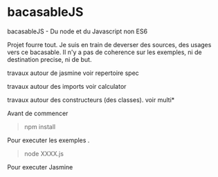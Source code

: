 # bacasableJS
bacasableJS  - Du node et du Javascript non ES6

Projet fourre tout.
Je suis en train de deverser des sources, des usages vers ce bacasable.
Il n'y a pas de coherence sur les exemples, ni de destination precise, ni de but.

travaux autour de jasmine
voir repertoire spec

travaux autour des imports
voir calculator

travaux autour des constructeurs (des classes).
voir multi*

Avant de commencer
> npm install

Pour executer les exemples .
>node XXXX.js

Pour executer Jasmine
>
